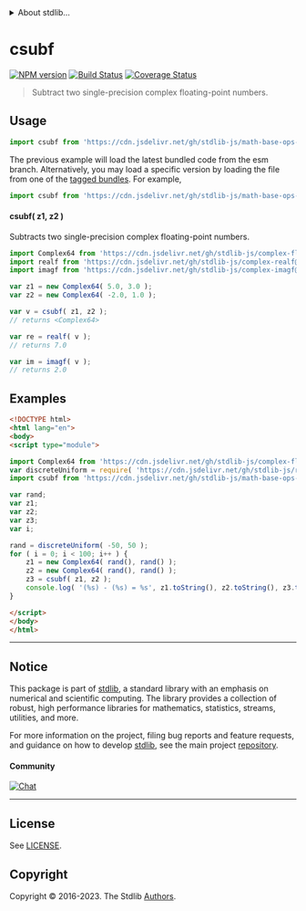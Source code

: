 <!--

@license Apache-2.0

Copyright (c) 2021 The Stdlib Authors.

Licensed under the Apache License, Version 2.0 (the "License");
you may not use this file except in compliance with the License.
You may obtain a copy of the License at

   http://www.apache.org/licenses/LICENSE-2.0

Unless required by applicable law or agreed to in writing, software
distributed under the License is distributed on an "AS IS" BASIS,
WITHOUT WARRANTIES OR CONDITIONS OF ANY KIND, either express or implied.
See the License for the specific language governing permissions and
limitations under the License.

-->


<details>
  <summary>
    About stdlib...
  </summary>
  <p>We believe in a future in which the web is a preferred environment for numerical computation. To help realize this future, we've built stdlib. stdlib is a standard library, with an emphasis on numerical and scientific computation, written in JavaScript (and C) for execution in browsers and in Node.js.</p>
  <p>The library is fully decomposable, being architected in such a way that you can swap out and mix and match APIs and functionality to cater to your exact preferences and use cases.</p>
  <p>When you use stdlib, you can be absolutely certain that you are using the most thorough, rigorous, well-written, studied, documented, tested, measured, and high-quality code out there.</p>
  <p>To join us in bringing numerical computing to the web, get started by checking us out on <a href="https://github.com/stdlib-js/stdlib">GitHub</a>, and please consider <a href="https://opencollective.com/stdlib">financially supporting stdlib</a>. We greatly appreciate your continued support!</p>
</details>

# csubf

[![NPM version][npm-image]][npm-url] [![Build Status][test-image]][test-url] [![Coverage Status][coverage-image]][coverage-url] <!-- [![dependencies][dependencies-image]][dependencies-url] -->

> Subtract two single-precision complex floating-point numbers.

<section class="intro">

</section>

<!-- /.intro -->



<section class="usage">

## Usage

```javascript
import csubf from 'https://cdn.jsdelivr.net/gh/stdlib-js/math-base-ops-csubf@esm/index.mjs';
```
The previous example will load the latest bundled code from the esm branch. Alternatively, you may load a specific version by loading the file from one of the [tagged bundles](https://github.com/stdlib-js/math-base-ops-csubf/tags). For example,

```javascript
import csubf from 'https://cdn.jsdelivr.net/gh/stdlib-js/math-base-ops-csubf@v0.1.0-esm/index.mjs';
```

#### csubf( z1, z2 )

Subtracts two single-precision complex floating-point numbers.

```javascript
import Complex64 from 'https://cdn.jsdelivr.net/gh/stdlib-js/complex-float32@esm/index.mjs';
import realf from 'https://cdn.jsdelivr.net/gh/stdlib-js/complex-realf@esm/index.mjs';
import imagf from 'https://cdn.jsdelivr.net/gh/stdlib-js/complex-imagf@esm/index.mjs';

var z1 = new Complex64( 5.0, 3.0 );
var z2 = new Complex64( -2.0, 1.0 );

var v = csubf( z1, z2 );
// returns <Complex64>

var re = realf( v );
// returns 7.0

var im = imagf( v );
// returns 2.0
```

</section>

<!-- /.usage -->

<section class="examples">

## Examples

<!-- eslint no-undef: "error" -->

```html
<!DOCTYPE html>
<html lang="en">
<body>
<script type="module">

import Complex64 from 'https://cdn.jsdelivr.net/gh/stdlib-js/complex-float32@esm/index.mjs';
var discreteUniform = require( 'https://cdn.jsdelivr.net/gh/stdlib-js/random-base-discrete-uniform' ).factory;
import csubf from 'https://cdn.jsdelivr.net/gh/stdlib-js/math-base-ops-csubf@esm/index.mjs';

var rand;
var z1;
var z2;
var z3;
var i;

rand = discreteUniform( -50, 50 );
for ( i = 0; i < 100; i++ ) {
    z1 = new Complex64( rand(), rand() );
    z2 = new Complex64( rand(), rand() );
    z3 = csubf( z1, z2 );
    console.log( '(%s) - (%s) = %s', z1.toString(), z2.toString(), z3.toString() );
}

</script>
</body>
</html>
```

</section>

<!-- /.examples -->

<!-- C interface documentation. -->



<!-- Section for related `stdlib` packages. Do not manually edit this section, as it is automatically populated. -->

<section class="related">

</section>

<!-- /.related -->

<!-- Section for all links. Make sure to keep an empty line after the `section` element and another before the `/section` close. -->


<section class="main-repo" >

* * *

## Notice

This package is part of [stdlib][stdlib], a standard library with an emphasis on numerical and scientific computing. The library provides a collection of robust, high performance libraries for mathematics, statistics, streams, utilities, and more.

For more information on the project, filing bug reports and feature requests, and guidance on how to develop [stdlib][stdlib], see the main project [repository][stdlib].

#### Community

[![Chat][chat-image]][chat-url]

---

## License

See [LICENSE][stdlib-license].


## Copyright

Copyright &copy; 2016-2023. The Stdlib [Authors][stdlib-authors].

</section>

<!-- /.stdlib -->

<!-- Section for all links. Make sure to keep an empty line after the `section` element and another before the `/section` close. -->

<section class="links">

[npm-image]: http://img.shields.io/npm/v/@stdlib/math-base-ops-csubf.svg
[npm-url]: https://npmjs.org/package/@stdlib/math-base-ops-csubf

[test-image]: https://github.com/stdlib-js/math-base-ops-csubf/actions/workflows/test.yml/badge.svg?branch=v0.1.0
[test-url]: https://github.com/stdlib-js/math-base-ops-csubf/actions/workflows/test.yml?query=branch:v0.1.0

[coverage-image]: https://img.shields.io/codecov/c/github/stdlib-js/math-base-ops-csubf/main.svg
[coverage-url]: https://codecov.io/github/stdlib-js/math-base-ops-csubf?branch=main

<!--

[dependencies-image]: https://img.shields.io/david/stdlib-js/math-base-ops-csubf.svg
[dependencies-url]: https://david-dm.org/stdlib-js/math-base-ops-csubf/main

-->

[chat-image]: https://img.shields.io/gitter/room/stdlib-js/stdlib.svg
[chat-url]: https://app.gitter.im/#/room/#stdlib-js_stdlib:gitter.im

[stdlib]: https://github.com/stdlib-js/stdlib

[stdlib-authors]: https://github.com/stdlib-js/stdlib/graphs/contributors

[umd]: https://github.com/umdjs/umd
[es-module]: https://developer.mozilla.org/en-US/docs/Web/JavaScript/Guide/Modules

[deno-url]: https://github.com/stdlib-js/math-base-ops-csubf/tree/deno
[umd-url]: https://github.com/stdlib-js/math-base-ops-csubf/tree/umd
[esm-url]: https://github.com/stdlib-js/math-base-ops-csubf/tree/esm
[branches-url]: https://github.com/stdlib-js/math-base-ops-csubf/blob/main/branches.md

[stdlib-license]: https://raw.githubusercontent.com/stdlib-js/math-base-ops-csubf/main/LICENSE

</section>

<!-- /.links -->
